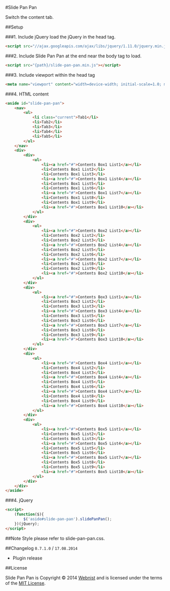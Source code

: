 #Slide Pan Pan

Switch the content tab.

##Setup

###1. Include jQuery
load the jQuery in the head tag.
``` html
<script src="//ajax.googleapis.com/ajax/libs/jquery/1.11.0/jquery.min.js"></script>
```

###2. Include Slide Pan Pan
at the end near the body tag to load.
``` html
<script src="{path}/slide-pan-pan.min.js"></script>
```

###3. Include viewport
within the head tag
``` html
<meta name="viewport" content="width=device-width; initial-scale=1.0; maximum-scale=1.0; user-scalable=0;">
```

###4. HTML content

``` html
<aside id="slide-pan-pan">
	<nav>
		<ul>
			<li class="current">Tab1</li>
			<li>Tab2</li>
			<li>Tab3</li>
			<li>Tab4</li>
			<li>Tab5</li>
		</ul>
	</nav>
	<div>
		<div>
			<ul>
				<li><a href="#">Contents Box1 List1</a></li>
				<li>Contents Box1 List2</li>
				<li>Contents Box1 List3</li>
				<li><a href="#">Contents Box1 List4</a></li>
				<li>Contents Box1 List5</li>
				<li>Contents Box1 List6</li>
				<li><a href="#">Contents Box1 List7</a></li>
				<li>Contents Box1 List8</li>
				<li>Contents Box1 List9</li>
				<li><a href="#">Contents Box1 List10</a></li>
			</ul>
		</div>
		<div>
			<ul>
				<li><a href="#">Contents Box2 List1</a></li>
				<li>Contents Box2 List2</li>
				<li>Contents Box2 List3</li>
				<li><a href="#">Contents Box2 List4</a></li>
				<li>Contents Box2 List5</li>
				<li>Contents Box2 List6</li>
				<li><a href="#">Contents Box2 List7</a></li>
				<li>Contents Box2 List8</li>
				<li>Contents Box2 List9</li>
				<li><a href="#">Contents Box2 List10</a></li>
			</ul>
		</div>
		<div>
			<ul>
				<li><a href="#">Contents Box3 List1</a></li>
				<li>Contents Box3 List2</li>
				<li>Contents Box3 List3</li>
				<li><a href="#">Contents Box3 List4</a></li>
				<li>Contents Box3 List5</li>
				<li>Contents Box3 List6</li>
				<li><a href="#">Contents Box3 List7</a></li>
				<li>Contents Box3 List8</li>
				<li>Contents Box3 List9</li>
				<li><a href="#">Contents Box3 List10</a></li>
			</ul>
		</div>
		<div>
			<ul>
				<li><a href="#">Contents Box4 List1</a></li>
				<li>Contents Box4 List2</li>
				<li>Contents Box4 List3</li>
				<li><a href="#">Contents Box4 List4</a></li>
				<li>Contents Box4 List5</li>
				<li>Contents Box4 List6</li>
				<li><a href="#">Contents Box4 List7</a></li>
				<li>Contents Box4 List8</li>
				<li>Contents Box4 List9</li>
				<li><a href="#">Contents Box4 List10</a></li>
			</ul>
		</div>
		<div>
			<ul>
				<li><a href="#">Contents Box5 List1</a></li>
				<li>Contents Box5 List2</li>
				<li>Contents Box5 List3</li>
				<li><a href="#">Contents Box5 List4</a></li>
				<li>Contents Box5 List5</li>
				<li>Contents Box5 List6</li>
				<li><a href="#">Contents Box5 List7</a></li>
				<li>Contents Box5 List8</li>
				<li>Contents Box5 List9</li>
				<li><a href="#">Contents Box5 List10</a></li>
			</ul>
		</div>
	</div>
</aside>
```

###4. jQuery

``` html
<script>
	(function($){
		$('aside#slide-pan-pan').slidePanPan();
	})(jQuery);
</script>
```

##Note
Style please refer to slide-pan-pan.css.

##Changelog
`0.7.1.0` / `17.08.2014`

- Plugin release

##License

Slide Pan Pan is Copyright © 2014 [Webnist](http://webni.st) and is licensed under the terms of the [MIT License](http://opensource.org/licenses/MIT).
